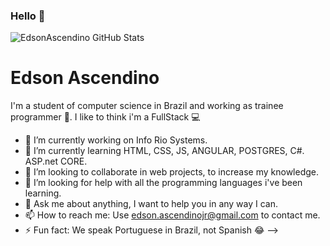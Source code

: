 ### Hello 👋
![EdsonAscendino GitHub Stats](https://github-readme-stats.vercel.app/api?username=edsoninforio&show_icons=true)
# Edson Ascendino
I'm a student of computer science in Brazil and working as trainee programmer :baby:.
I like to think i'm a FullStack :computer:


- 🔭 I’m currently working on Info Rio Systems.
- 🌱 I’m currently learning HTML, CSS, JS, ANGULAR, POSTGRES, C#. ASP.net CORE.
- 👯 I’m looking to collaborate in web projects, to increase my knowledge. 
- 🤔 I’m looking for help with all the programming languages i've been learning. 
- 💬 Ask me about anything, I want to help you in any way I can.
- 📫 How to reach me: Use edson.ascendinojr@gmail.com to contact me.
- ⚡ Fun fact: We speak Portuguese in Brazil, not Spanish :joy:
-->
